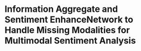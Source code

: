 # Information Aggregate and Sentiment EnhanceNetwork to Handle Missing Modalities for Multimodal Sentiment Analysis
